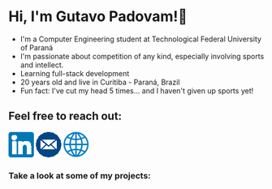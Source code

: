 # Hi, I'm Gutavo Padovam!👋

* I'm a Computer Engineering student at Technological Federal University of Paraná
* I'm passionate about competition of any kind, especially involving sports and intellect. 
* Learning full-stack development
* 20 years old and live in Curitiba - Paraná, Brazil
* Fun fact: I've cut my head 5 times... and I haven't given up sports yet!

## Feel free to reach out:

[![alt text][1.1]][1]
[![alt text][2.1]][2]
[![alt text][3.1]][3]

[1.1]: ./icons/linkedin.png
[2.1]: ./icons/email.png
[3.1]: ./icons/web.png

[1]: https://www.linkedin.com/in/matheusburda/
[2]: https://open.spotify.com/user/burdao?si=NOvM55qjSGKFkUryvmnwvg
[3]: https://www.youtube.com/channel/UCrNDrGwDXmBErjp0BGqqOUw

### Take a look at some of my projects:
